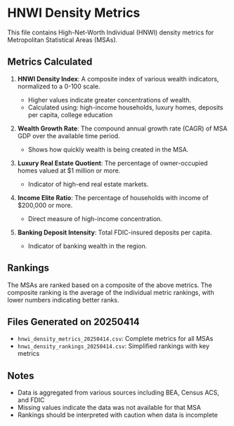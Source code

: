 # HNWI Density Metrics

This file contains High-Net-Worth Individual (HNWI) density metrics for Metropolitan Statistical Areas (MSAs).

## Metrics Calculated

1. **HNWI Density Index**: A composite index of various wealth indicators, normalized to a 0-100 scale.
   - Higher values indicate greater concentrations of wealth.
   - Calculated using: high-income households, luxury homes, deposits per capita, college education

2. **Wealth Growth Rate**: The compound annual growth rate (CAGR) of MSA GDP over the available time period.
   - Shows how quickly wealth is being created in the MSA.

3. **Luxury Real Estate Quotient**: The percentage of owner-occupied homes valued at $1 million or more.
   - Indicator of high-end real estate markets.

4. **Income Elite Ratio**: The percentage of households with income of $200,000 or more.
   - Direct measure of high-income concentration.

5. **Banking Deposit Intensity**: Total FDIC-insured deposits per capita.
   - Indicator of banking wealth in the region.

## Rankings

The MSAs are ranked based on a composite of the above metrics. The composite ranking is the average of the individual metric rankings, with lower numbers indicating better ranks.

## Files Generated on 20250414

- `hnwi_density_metrics_20250414.csv`: Complete metrics for all MSAs
- `hnwi_density_rankings_20250414.csv`: Simplified rankings with key metrics

## Notes

- Data is aggregated from various sources including BEA, Census ACS, and FDIC
- Missing values indicate the data was not available for that MSA
- Rankings should be interpreted with caution when data is incomplete

